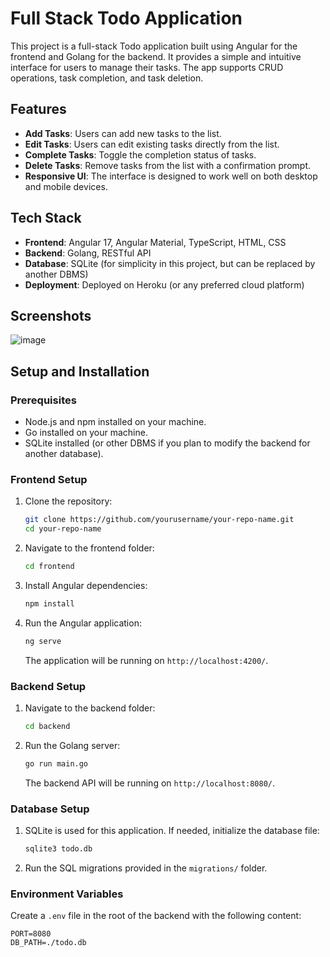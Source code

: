 # Full Stack Todo Application

This project is a full-stack Todo application built using Angular for the frontend and Golang for the backend. It provides a simple and intuitive interface for users to manage their tasks. The app supports CRUD operations, task completion, and task deletion.

## Features

- **Add Tasks**: Users can add new tasks to the list.
- **Edit Tasks**: Users can edit existing tasks directly from the list.
- **Complete Tasks**: Toggle the completion status of tasks.
- **Delete Tasks**: Remove tasks from the list with a confirmation prompt.
- **Responsive UI**: The interface is designed to work well on both desktop and mobile devices.

## Tech Stack

- **Frontend**: Angular 17, Angular Material, TypeScript, HTML, CSS
- **Backend**: Golang, RESTful API
- **Database**: SQLite (for simplicity in this project, but can be replaced by another DBMS)
- **Deployment**: Deployed on Heroku (or any preferred cloud platform)

## Screenshots

![image](https://github.com/user-attachments/assets/8d4e326e-557a-4a4e-b9fd-87b45f9fc3f4)

## Setup and Installation

### Prerequisites

- Node.js and npm installed on your machine.
- Go installed on your machine.
- SQLite installed (or other DBMS if you plan to modify the backend for another database).

### Frontend Setup

1. Clone the repository:
    ```bash
    git clone https://github.com/yourusername/your-repo-name.git
    cd your-repo-name
    ```

2. Navigate to the frontend folder:
    ```bash
    cd frontend
    ```

3. Install Angular dependencies:
    ```bash
    npm install
    ```

4. Run the Angular application:
    ```bash
    ng serve
    ```

   The application will be running on `http://localhost:4200/`.

### Backend Setup

1. Navigate to the backend folder:
    ```bash
    cd backend
    ```

2. Run the Golang server:
    ```bash
    go run main.go
    ```

   The backend API will be running on `http://localhost:8080/`.

### Database Setup

1. SQLite is used for this application. If needed, initialize the database file:
    ```bash
    sqlite3 todo.db
    ```

2. Run the SQL migrations provided in the `migrations/` folder.

### Environment Variables

Create a `.env` file in the root of the backend with the following content:

```env
PORT=8080
DB_PATH=./todo.db
